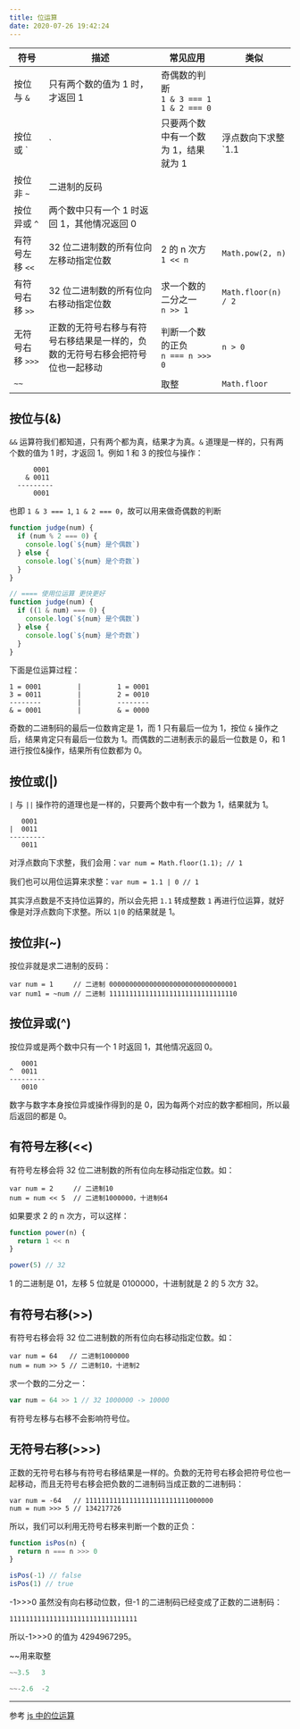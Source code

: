 ```yaml
---
title: 位运算
date: 2020-07-26 19:42:24
---
```


| 符号             | 描述                                                                           | 常见应用                                               | 类似                |
| ---------------- | ------------------------------------------------------------------------------ | ------------------------------------------------------ | ------------------- |
| 按位与 `&`       | 只有两个数的值为 1 时，才返回 1                                                | 奇偶数的判断 <br /> `1 & 3 === 1` <br /> `1 & 2 === 0` |
| 按位或 `|`       | 只要两个数中有一个数为 1，结果就为 1                                           | 浮点数向下求整 <br /> `1.1 | 0 === 1`                  | `Math.floor`        |
| 按位非 `~`       | 二进制的反码                                                                   |
| 按位异或 `^`     | 两个数中只有一个 1 时返回 1，其他情况返回 0                                    |
| 有符号左移 `<<`  | 32 位二进制数的所有位向左移动指定位数                                          | 2 的 n 次方 <br /> `1 << n`                            | `Math.pow(2, n)`    |
| 有符号右移 `>>`  | 32 位二进制数的所有位向右移动指定位数                                          | 求一个数的二分之一 <br /> `n >> 1`                     | `Math.floor(n) / 2` |
| 无符号右移 `>>>` | 正数的无符号右移与有符号右移结果是一样的，负数的无符号右移会把符号位也一起移动 | 判断一个数的正负 <br /> `n === n >>> 0`                | `n > 0`             |
| `~~`             |                                                                                | 取整                                                   | `Math.floor`        |

## 按位与(&)

`&&` 运算符我们都知道，只有两个都为真，结果才为真。`&` 道理是一样的，只有两个数的值为 1 时，才返回 1。例如 1 和 3 的按位与操作：

```YML
      0001
    & 0011
  ---------
      0001
```

也即 `1 & 3 === 1`, `1 & 2 === 0`，故可以用来做奇偶数的判断

```js
function judge(num) {
  if (num % 2 === 0) {
    console.log(`${num} 是个偶数`)
  } else {
    console.log(`${num} 是个奇数`)
  }
}

// ==== 使用位运算 更快更好
function judge(num) {
  if ((1 & num) === 0) {
    console.log(`${num} 是个偶数`)
  } else {
    console.log(`${num} 是个奇数`)
  }
}
```

下面是位运算过程：

```YML
1 = 0001         |         1 = 0001
3 = 0011         |         2 = 0010
--------         |         --------
& = 0001         |         & = 0000
```

奇数的二进制码的最后一位数肯定是 1，而 1 只有最后一位为 1，按位 `&` 操作之后，结果肯定只有最后一位数为 1。而偶数的二进制表示的最后一位数是 0，和 1 进行按位&操作，结果所有位数都为 0。

## 按位或(|)

`|` 与 `||` 操作符的道理也是一样的，只要两个数中有一个数为 1，结果就为 1。

```YML
   0001
|  0011
---------
   0011
```

对浮点数向下求整，我们会用：`var num = Math.floor(1.1); // 1`

我们也可以用位运算来求整：`var num = 1.1 | 0 // 1`

其实浮点数是不支持位运算的，所以会先把 `1.1` 转成整数 `1` 再进行位运算，就好像是对浮点数向下求整。所以 `1|0` 的结果就是 1。

## 按位非(~)

按位非就是求二进制的反码：

```JS
var num = 1     // 二进制 00000000000000000000000000000001
var num1 = ~num // 二进制 11111111111111111111111111111110
```

## 按位异或(^)

按位异或是两个数中只有一个 1 时返回 1，其他情况返回 0。

```YML
   0001
^  0011
---------
   0010
```

数字与数字本身按位异或操作得到的是 0，因为每两个对应的数字都相同，所以最后返回的都是 0。

## 有符号左移(<<)

有符号左移会将 32 位二进制数的所有位向左移动指定位数。如：

```JS
var num = 2     // 二进制10
num = num << 5  // 二进制1000000，十进制64
```

如果要求 2 的 n 次方，可以这样：

```js
function power(n) {
  return 1 << n
}

power(5) // 32
```

1 的二进制是 01，左移 5 位就是 0100000，十进制就是 2 的 5 次方 32。

## 有符号右移(>>)

有符号右移会将 32 位二进制数的所有位向右移动指定位数。如：

```JS
var num = 64   // 二进制1000000
num = num >> 5 // 二进制10，十进制2
```

求一个数的二分之一：

```js
var num = 64 >> 1 // 32 1000000 -> 10000
```

<p class='mgreen'>有符号左移与右移不会影响符号位。</p>

## 无符号右移(>>>)

正数的无符号右移与有符号右移结果是一样的。负数的无符号右移会把符号位也一起移动，而且无符号右移会把负数的二进制码当成正数的二进制码：

```JS
var num = -64   // 11111111111111111111111111000000
num = num >>> 5 // 134217726
```

所以，我们可以利用无符号右移来判断一个数的正负：

```js
function isPos(n) {
  return n === n >>> 0
}

isPos(-1) // false
isPos(1) // true
```

-1>>>0 虽然没有向右移动位数，但-1 的二进制码已经变成了正数的二进制码：

`11111111111111111111111111111111`

所以-1>>>0 的值为 4294967295。

~~用来取整

```js
~~3.5   3

~~-2.6  -2
```

---

参考 [js 中的位运算](https://www.cnblogs.com/ckAng/p/9996699.html)
